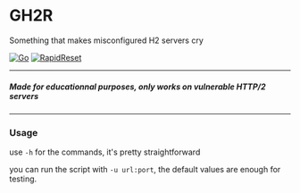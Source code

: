 # GH2R
Something that makes misconfigured H2 servers cry

[![Go](https://img.shields.io/badge/Go-v1.21-cyan)]()
[![RapidReset](https://img.shields.io/badge/CVE--2023--44487-red)](https://nvd.nist.gov/vuln/detail/CVE-2023-44487)

---
##### Made for educationnal purposes, only works on vulnerable HTTP/2 servers
---
### Usage
use `-h` for the commands, it's pretty straightforward

you can run the script with `-u url:port`, the default values are enough for testing.
